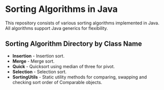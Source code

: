# Sorting Algorithms in Java
This repository consists of various sorting algorithms implemented in Java. All algorithms support Java generics for flexibility. 

## Sorting Algorithm Directory by Class Name
- **Insertion** - Insertion sort.
- **Merge** - Merge sort.
- **Quick** - Quicksort using median of three for pivot.
- **Selection** - Selection sort.
- **SortingUtils** - Static utility methods for comparing, swapping and checking sort order of Comparable objects.